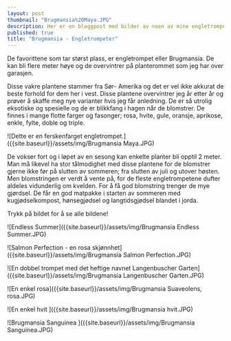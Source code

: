 ```yaml
---
layout: post
thumbnail: "Brugmansia%20Maya.JPG"
description: Her er en bloggpost med bilder av noen av mine engletrompeter.
published: true
title: "Brugmansia - Engletrompeter"
---
```




De favorittene som tar størst plass, er engletrompet eller Brugmansia. De kan bli flere meter høye og de overvintrer på planterommet som jeg har over garasjen. 

Disse vakre plantene stammer fra Sør- Amerika og det er vel ikke akkurat de beste forhold for dem her i vest. Disse plantene overvintrer jeg år etter år og prøver å skaffe meg nye varianter hvis jeg får anledning. De er så utrolig eksotiske og spesielle og de er blikkfang i hagen når de blomstrer. De finnes i mange flotte farger og fasonger; rosa, hvite, gule, oransje, aprikose, enkle, fylte, doble og triple.

![Dette er en ferskenfarget engletrompet.]({{site.baseurl}}/assets/img/Brugmansia Maya.JPG)

<!--more-->

De vokser fort og i løpet av en sesong kan enkelte planter bli opptil 2 meter.  Man må likevel ha stor tålmodighet med disse plantene for de blomstrer gjerne ikke før på slutten av sommeren; fra slutten av juli og utover høsten. Men blomstringen er verdt å vente på, for de fleste engletrompetene dufter aldeles vidunderlig om kvelden. For å få god blomstring trenger de mye gjørdsel. De får en god matpakke i starten av sommeren med kugjødselkompost, hønsegjødsel og langtidsgjødsel blandet i jorda.

Trykk på bildet for å se alle bildene!

![Endless Summer]({{site.baseurl}}/assets/img/Brugmansia Endless Summer.JPG)

![Salmon Perfection - en rosa skjønnhet]({{site.baseurl}}/assets/img/Brugmansia Salmon Perfection.JPG)

![En dobbel trompet med det heftige navnet Langenbuscher Garten]({{site.baseurl}}/assets/img/Brugmansia Langenbuscher Garten.JPG)

![En enkel rosa]({{site.baseurl}}/assets/img/Brugmansia Suaveolens, rosa.JPG)

![En enkel hvit ]({{site.baseurl}}/assets/img/Brugmansia hvit.JPG)

![Brugmansia Sanguinea ]({{site.baseurl}}/assets/img/Brugmansia Sanguinea.JPG)
